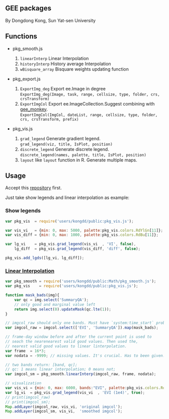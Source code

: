 ## GEE packages

By Dongdong Kong, Sun Yat-sen University

## Functions

- pkg_smooth.js
    1. `linearInterp` Linear Interpolation
    2. `historyInterp` History average Interpolation
    3. `wBisquare_array` Bisquare weights updating function

- pkg_export.js
    1. `ExportImg_deg` Export ee.Image in degree   
        `ExportImg_deg(Image, task, range, cellsize, type, folder, crs, crsTransform)`
    2. `ExportImgCol` Export ee.ImageCollection.Suggest combining with [gee_monkey](https://github.com/kongdd/gee_monkey).   
        `ExportImgCol(ImgCol, dateList, range, cellsize, type, folder, crs, crsTransform, prefix)`

- pkg_vis.js
    1. `grad_legend` Generate gradient legend.   
    `grad_legend(viz, title, IsPlot, position)`
    2. `discrete_legend` Generate discrete legend.   
    `discrete_legend(names, palette, title, IsPlot, position)`
    3. `layout` like `layout` function in R. Generate multiple maps.
    
## Usage

Accept this [repository](https://code.earthengine.google.com/?accept_repo=users/kongdd/public) first.

Just take show legends and linear interpolation as example:

### Show legends
```javascript   
var pkg_vis  = require('users/kongdd/public:pkg_vis.js');

var vis_vi   = {min: 0, max: 5000, palette:pkg_vis.colors.RdYlGn[11]};
var vis_diff = {min: 0, max: 1000, palette:pkg_vis.colors.RdBu[11]};

var lg_vi    = pkg_vis.grad_legend(vis_vi  , 'VI', false), 
    lg_diff  = pkg_vis.grad_legend(vis_diff, 'diff', false); 

pkg_vis.add_lgds([lg_vi, lg_diff]);
```

### [Linear Interpolation](https://code.earthengine.google.com/3b08f56a5f646104c742be584877e94e)
```javascript
var pkg_smooth = require('users/kongdd/public:Math/pkg_smooth.js');
var pkg_vis    = require('users/kongdd/public:pkg_vis.js');

function mask_bads(img){
    var qc = img.select('SummaryQA');
    // only good and marginal value left
    return img.select(0).updateMask(qc.lte(1)); 
}

// imgcol_raw should only one bands. Must have `system:time_start` prob
var imgcol_raw = imgcol.select(['EVI', 'SummaryQA']).map(mask_bads);

// frame-day window before and after the current point is used to 
// seach the nearenearest valid good values. Then used the, 
// nearest valid good values to linear linterpolation.
var frame  = 16*3; 
var nodata = -9999; // missing values. It's crucial. Has to been given.

// two bands return: [band, qc];
// qc: 1 means linear interpolation; 0 means not;
var imgcol_sm = pkg_smooth.linearInterp(imgcol_raw, frame, nodata);

// visualization
var vis_vi = {min: 0, max: 6000, bands:"EVI", palette:pkg_vis.colors.RdYlGn[11]};
var lg_vi  = pkg_vis.grad_legend(vis_vi  , 'EVI (1e4)', true); 
// print(imgcol_raw)
// print(imgcol_sm);
Map.addLayer(imgcol_raw, vis_vi, 'original imgcol');
Map.addLayer(imgcol_sm, vis_vi,  'smoothed imgcol');
```
